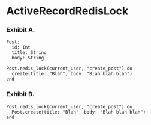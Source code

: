 ActiveRecordRedisLock
=====================

### Exhibit A.
    Post:
      id: Int
      title: String
      body: String

    Post.redis_lock(current_user, "create_post") do
      create(title: "Blah", body: "Blah blah blah")
    end
    
### Exhibit B.
    Post.redis_lock(current_user, "create_post") do
      Post.create(title: "Blah", body: "Blah blah blah")
    end
